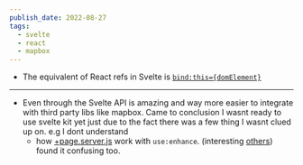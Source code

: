 ```yaml
---
publish_date: 2022-08-27
tags:
  - svelte
  - react
  - mapbox
---
```

- The equivalent of React refs in Svelte is [`bind:this={domElement}`](https://svelte.dev/tutorial/bind-this) 


---

- Even through the Svelte API is amazing and way more easier to integrate with third party libs like mapbox. Came to conclusion I wasnt ready to use svelte kit yet just due to the fact there was a few thing I wasnt clued up on. e.g I dont understand
	-  how [+page.server.js](https://kit.svelte.dev/docs/routing#page-page-server-js) work with `use:enhance`. (interesting [others](https://www.reddit.com/r/sveltejs/comments/tbncaz/comment/i0o9mxi/?utm_source=share&utm_medium=web2x&context=3)) found it confusing too.
